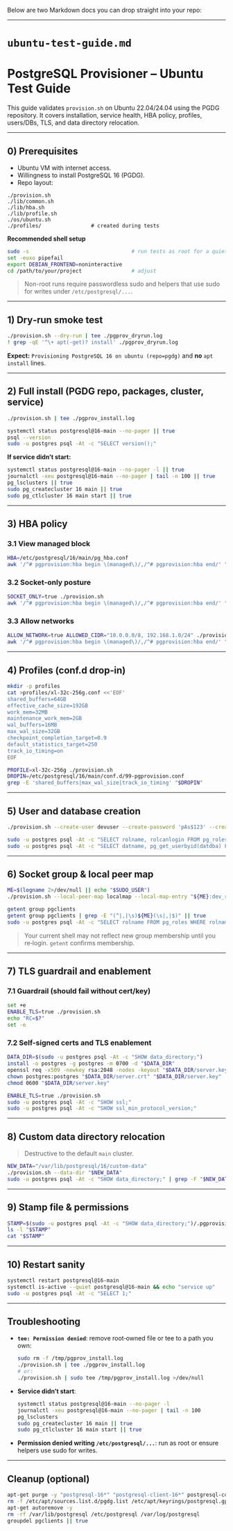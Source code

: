 Below are two Markdown docs you can drop straight into your repo:

---

# `ubuntu-test-guide.md`

# PostgreSQL Provisioner – Ubuntu Test Guide

This guide validates `provision.sh` on Ubuntu 22.04/24.04 using the PGDG repository. It covers installation, service health, HBA policy, profiles, users/DBs, TLS, and data directory relocation.

---

## 0) Prerequisites

* Ubuntu VM with internet access.
* Willingness to install PostgreSQL 16 (PGDG).
* Repo layout:

```
./provision.sh
./lib/common.sh
./lib/hba.sh
./lib/profile.sh
./os/ubuntu.sh
./profiles/                # created during tests
```

**Recommended shell setup**

```bash
sudo -s                                 # run tests as root for a quiet session
set -euxo pipefail
export DEBIAN_FRONTEND=noninteractive
cd /path/to/your/project                # adjust
```

> Non-root runs require passwordless sudo and helpers that use sudo for writes under `/etc/postgresql/...`.

---

## 1) Dry‑run smoke test

```bash
./provision.sh --dry-run | tee ./pgprov_dryrun.log
! grep -qE '^\+ apt(-get)? install' ./pgprov_dryrun.log
```

**Expect:** `Provisioning PostgreSQL 16 on ubuntu (repo=pgdg)` and **no** `apt install` lines.

---

## 2) Full install (PGDG repo, packages, cluster, service)

```bash
./provision.sh | tee ./pgprov_install.log

systemctl status postgresql@16-main --no-pager || true
psql --version
sudo -u postgres psql -At -c "SELECT version();"
```

**If service didn’t start:**

```bash
systemctl status postgresql@16-main --no-pager -l || true
journalctl -xeu postgresql@16-main --no-pager | tail -n 100 || true
pg_lsclusters || true
sudo pg_createcluster 16 main || true
sudo pg_ctlcluster 16 main start || true
```

---

## 3) HBA policy

### 3.1 View managed block

```bash
HBA=/etc/postgresql/16/main/pg_hba.conf
awk '/^# pgprovision:hba begin \(managed\)/,/^# pgprovision:hba end/' "$HBA"
```

### 3.2 Socket‑only posture

```bash
SOCKET_ONLY=true ./provision.sh
awk '/^# pgprovision:hba begin \(managed\)/,/^# pgprovision:hba end/' "$HBA" | grep -A2 'socket-only'
```

### 3.3 Allow networks

```bash
ALLOW_NETWORK=true ALLOWED_CIDR="10.0.0.0/8, 192.168.1.0/24" ./provision.sh
awk '/^# pgprovision:hba begin \(managed\)/,/^# pgprovision:hba end/' "$HBA" | grep -E '10\.0\.0\.0/8|192\.168\.1\.0/24'
```

---

## 4) Profiles (conf.d drop‑in)

```bash
mkdir -p profiles
cat >profiles/xl-32c-256g.conf <<'EOF'
shared_buffers=64GB
effective_cache_size=192GB
work_mem=32MB
maintenance_work_mem=2GB
wal_buffers=16MB
max_wal_size=32GB
checkpoint_completion_target=0.9
default_statistics_target=250
track_io_timing=on
EOF

PROFILE=xl-32c-256g ./provision.sh
DROPIN=/etc/postgresql/16/main/conf.d/99-pgprovision.conf
grep -E 'shared_buffers|max_wal_size|track_io_timing' "$DROPIN"
```

---

## 5) User and database creation

```bash
./provision.sh --create-user devuser --create-password 'pAs$123' --create-db devdb

sudo -u postgres psql -At -c "SELECT rolname, rolcanlogin FROM pg_roles WHERE rolname='devuser';"
sudo -u postgres psql -At -c "SELECT datname, pg_get_userbyid(datdba) FROM pg_database WHERE datname='devdb';"
```

---

## 6) Socket group & local peer map

```bash
ME=$(logname 2>/dev/null || echo "$SUDO_USER")
./provision.sh --local-peer-map localmap --local-map-entry "${ME}:dev_role" --unix-socket-group pgclients

getent group pgclients
getent group pgclients | grep -E "(^|,|\s)${ME}(\s|,|$)" || true
sudo -u postgres psql -At -c "SELECT rolname FROM pg_roles WHERE rolname = 'dev_role';"
```

> Your current shell may not reflect new group membership until you re‑login. `getent` confirms membership.

---

## 7) TLS guardrail and enablement

### 7.1 Guardrail (should fail without cert/key)

```bash
set +e
ENABLE_TLS=true ./provision.sh
echo "RC=$?"
set -e
```

### 7.2 Self-signed certs and TLS enablement

```bash
DATA_DIR=$(sudo -u postgres psql -At -c "SHOW data_directory;")
install -o postgres -g postgres -m 0700 -d "$DATA_DIR"
openssl req -x509 -newkey rsa:2048 -nodes -keyout "$DATA_DIR/server.key" -out "$DATA_DIR/server.crt" -subj "/CN=localhost" -days 365
chown postgres:postgres "$DATA_DIR/server.crt" "$DATA_DIR/server.key"
chmod 0600 "$DATA_DIR/server.key"

ENABLE_TLS=true ./provision.sh
sudo -u postgres psql -At -c "SHOW ssl;"
sudo -u postgres psql -At -c "SHOW ssl_min_protocol_version;"
```

---

## 8) Custom data directory relocation

> Destructive to the default `main` cluster.

```bash
NEW_DATA="/var/lib/postgresql/16/custom-data"
./provision.sh --data-dir "$NEW_DATA"
sudo -u postgres psql -At -c "SHOW data_directory;" | grep -F "$NEW_DATA"
```

---

## 9) Stamp file & permissions

```bash
STAMP=$(sudo -u postgres psql -At -c "SHOW data_directory;")/.pgprovision_provisioned.json
ls -l "$STAMP"
cat "$STAMP"
```

---

## 10) Restart sanity

```bash
systemctl restart postgresql@16-main
systemctl is-active --quiet postgresql@16-main && echo "service up"
sudo -u postgres psql -At -c "SELECT 1;"
```

---

## Troubleshooting

* **`tee: Permission denied`**: remove root‑owned file or tee to a path you own:

  ```bash
  sudo rm -f /tmp/pgprov_install.log
  ./provision.sh | tee ./pgprov_install.log
  # or:
  ./provision.sh | sudo tee /tmp/pgprov_install.log >/dev/null
  ```
* **Service didn’t start**:

  ```bash
  systemctl status postgresql@16-main --no-pager -l
  journalctl -xeu postgresql@16-main --no-pager | tail -n 100
  pg_lsclusters
  sudo pg_createcluster 16 main || true
  sudo pg_ctlcluster 16 main start || true
  ```
* **Permission denied writing `/etc/postgresql/...`**: run as root or ensure helpers use sudo for writes.

---

## Cleanup (optional)

```bash
apt-get purge -y "postgresql-16*" "postgresql-client-16*" postgresql-contrib
rm -f /etc/apt/sources.list.d/pgdg.list /etc/apt/keyrings/postgresql.gpg
apt-get autoremove -y
rm -rf /var/lib/postgresql /etc/postgresql /var/log/postgresql
groupdel pgclients || true
```